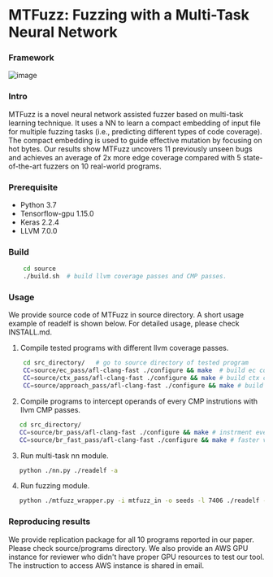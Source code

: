 # MTFuzz: Fuzzing with a Multi-Task Neural Network

### Framework
![image](https://user-images.githubusercontent.com/57293631/80742593-a34d8100-8ae9-11ea-9f52-a1931d945a5c.png)

### Intro
MTFuzz is a novel neural network assisted fuzzer based on multi-task learning technique. It uses a NN to learn a compact embedding of input file for multiple fuzzing tasks (i.e., predicting different types of code coverage). The compact embedding is used to guide effective mutation by focusing on hot bytes. Our results show MTFuzz uncovers 11 previously unseen bugs and achieves an average of 2x more edge coverage compared with 5 state-of-the-art fuzzers on 10 real-world programs.

### Prerequisite
- Python 3.7
- Tensorflow-gpu 1.15.0
- Keras 2.2.4
- LLVM 7.0.0

### Build
```bash
    cd source
    ./build.sh  # build llvm coverage passes and CMP passes.
```
### Usage 
We provide source code of MTFuzz in source directory. A short usage example of readelf is shown below. For detailed usage, please check INSTALL.md. 
1. Compile tested programs with different llvm coverage passes. 
```bash
    cd src_directory/   # go to source directory of tested program
    CC=source/ec_pass/afl-clang-fast ./configure && make  # build ec coverage program
    CC=source/ctx_pass/afl-clang-fast ./configure && make # build ctx coverage program
    CC=source/approach_pass/afl-clang-fast ./configure && make # build approach level coverage program
```
2. Compile programs to intercept operands of every CMP instrutions with llvm CMP passes.
```bash
   cd src_directory/
   CC=source/br_pass/afl-clang-fast ./configure && make # instrment every CMP instutions of program 
   CC=source/br_fast_pass/afl-clang-fast ./configure && make # faster version using fork server 
```
3. Run multi-task nn module.
```bash
   python ./nn.py ./readelf -a 
```
4. Run fuzzing module.
```bash
   python ./mtfuzz_wrapper.py -i mtfuzz_in -o seeds -l 7406 ./readelf -a @@
```

### Reproducing results
We provide replication package for all 10 programs reported in our paper. Please check source/programs directory.
We also provide an AWS GPU instance for reviewer who didn't have proper GPU resources to test our tool. The instruction to access AWS instance is shared in email.
